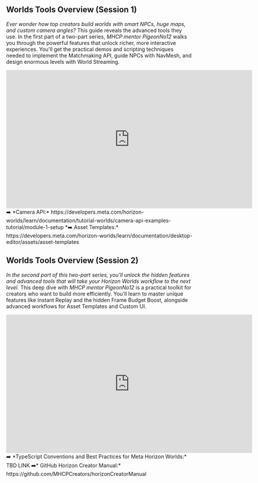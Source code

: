## Worlds Tools Overview (Session 1)

*Ever wonder how top creators build worlds with smart NPCs, huge maps, and custom camera angles?* This guide reveals the advanced tools they use. In the first part of a two-part series, *MHCP mentor PigeonNo12* walks you through the powerful features that unlock richer, more interactive experiences. You'll get the practical demos and scripting techniques needed to implement the Matchmaking API, guide NPCs with NavMesh, and design enormous levels with World Streaming.

<iframe width="665" height="374" src="https://www.youtube.com/embed/gNAlyBZqCwk" title="Worlds Tools Overview (Session 1)" frameborder="0" allow="accelerometer; autoplay; clipboard-write; encrypted-media; gyroscope; picture-in-picture; web-share" referrerpolicy="strict-origin-when-cross-origin" allowfullscreen></iframe>
➡️ *Camera API:* https://developers.meta.com/horizon-worlds/learn/documentation/tutorial-worlds/camera-api-examples-tutorial/module-1-setup
*➡️ Asset Templates:* https://developers.meta.com/horizon-worlds/learn/documentation/desktop-editor/assets/asset-templates

## Worlds Tools Overview (Session 2)

*In the second part of this two-part series, you'll unlock the hidden features and advanced tools that will take your Horizon Worlds workflow to the next level.* This deep dive with *MHCP mentor PigeonNo12* is a practical toolkit for creators who want to build more efficiently. You'll learn to master unique features like Instant Replay and the hidden Frame Budget Boost, alongside advanced workflows for Asset Templates and Custom UI.

<iframe width="665" height="374" src="https://www.youtube.com/embed/-qpzJj9b4J4" title="Worlds Tools Overview (Session 2)" frameborder="0" allow="accelerometer; autoplay; clipboard-write; encrypted-media; gyroscope; picture-in-picture; web-share" referrerpolicy="strict-origin-when-cross-origin" allowfullscreen></iframe>
➡️ *TypeScript Conventions and Best Practices for Meta Horizon Worlds:* TBD LINK 
➡️* GitHub Horizon Creator Manual:* https://github.com/MHCPCreators/horizonCreatorManual